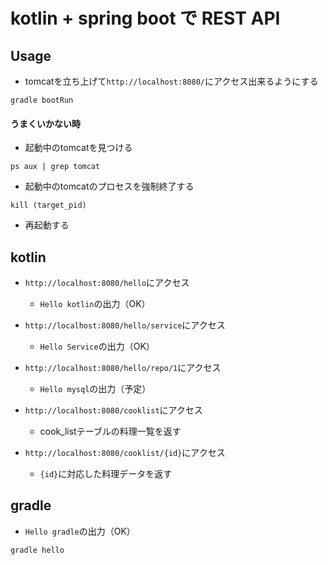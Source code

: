 kotlin + spring boot で REST API
=================================

## Usage
- tomcatを立ち上げて`http://localhost:8080/`にアクセス出来るようにする

```
gradle bootRun
```

#### うまくいかない時
- 起動中のtomcatを見つける

```
ps aux | grep tomcat
```

- 起動中のtomcatのプロセスを強制終了する

```
kill (target_pid)
```

- 再起動する


## kotlin
- `http://localhost:8080/hello`にアクセス
  - `Hello kotlin`の出力（OK）

- `http://localhost:8080/hello/service`にアクセス
  - `Hello Service`の出力（OK）

- `http://localhost:8080/hello/repo/1`にアクセス
  - `Hello mysql`の出力（予定）

- `http://localhost:8080/cooklist`にアクセス
  - cook_listテーブルの料理一覧を返す

- `http://localhost:8080/cooklist/{id}`にアクセス
  - `{id}`に対応した料理データを返す

## gradle
- `Hello gradle`の出力（OK）

```
gradle hello
```

